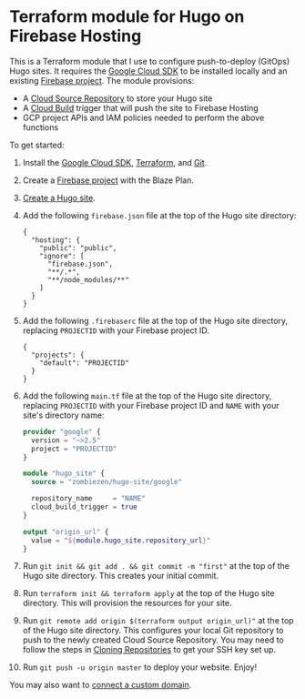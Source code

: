 # Terraform module for Hugo on Firebase Hosting

This is a Terraform module that I use to configure push-to-deploy (GitOps) Hugo
sites. It requires the [Google Cloud SDK][] to be installed locally and an
existing [Firebase project][Firebase console]. The module provisions:

- A [Cloud Source Repository][] to store your Hugo site
- A [Cloud Build][] trigger that will push the site to Firebase Hosting
- GCP project APIs and IAM policies needed to perform the above functions

To get started:

1.  Install the [Google Cloud SDK][], [Terraform][Terraform install], and
    [Git][Git install].

2.  Create a [Firebase project][Firebase console] with the Blaze Plan.

3.  [Create a Hugo site][].

4.  Add the following `firebase.json` file at the top of the Hugo site directory:

    ```
    {
      "hosting": {
        "public": "public",
        "ignore": [
          "firebase.json",
          "**/.*",
          "**/node_modules/**"
        ]
      }
    }
    ```

5.  Add the following `.firebaserc` file at the top of the Hugo site directory,
    replacing `PROJECTID` with your Firebase project ID.

    ```
    {
      "projects": {
        "default": "PROJECTID"
      }
    }
    ```

6.  Add the following `main.tf` file at the top of the Hugo site directory,
    replacing `PROJECTID` with your Firebase project ID and `NAME` with your
    site's directory name:

    ```terraform
    provider "google" {
      version = "~>2.5"
      project = "PROJECTID"
    }

    module "hugo_site" {
      source = "zombiezen/hugo-site/google"

      repository_name     = "NAME"
      cloud_build_trigger = true
    }

    output "origin_url" {
      value = "${module.hugo_site.repository_url}"
    }
    ```

7.  Run `git init && git add . && git commit -m "first"` at the top of the Hugo
    site directory. This creates your initial commit.

8.  Run `terraform init && terraform apply` at the top of the Hugo site
    directory. This will provision the resources for your site.

9.  Run `git remote add origin $(terraform output origin_url)"` at the top of
    the Hugo site directory. This configures your local Git repository to push
    to the newly created Cloud Source Repository. You may need to follow the
    steps in [Cloning Repositories][Cloud Source Repository cloning] to get your
    SSH key set up.

10. Run `git push -u origin master` to deploy your website. Enjoy!

You may also want to [connect a custom domain][].

[Cloud Build]: https://cloud.google.com/cloud-build/
[Cloud Source Repository]: https://cloud.google.com/source-repositories/
[Cloud Source Repository cloning]: https://cloud.google.com/source-repositories/docs/cloning-repositories#ssh
[connect a custom domain]: https://firebase.google.com/docs/hosting/custom-domain
[Create a Hugo site]: https://gohugo.io/getting-started/quick-start/
[Firebase console]: https://console.firebase.google.com/
[Firebase Hosting]: https://firebase.google.com/products/hosting/
[Git install]: https://git-scm.com/book/en/v2/Getting-Started-Installing-Git
[Google Cloud SDK]: https://cloud.google.com/sdk/docs/
[Terraform install]: https://learn.hashicorp.com/terraform/getting-started/install.html
